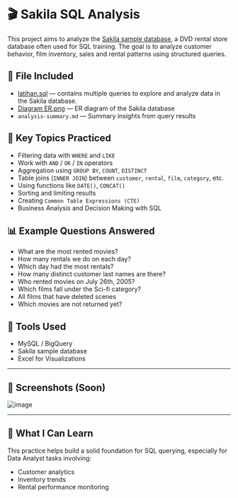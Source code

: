 # 🎬 Sakila SQL Analysis

This project aims to analyze the [Sakila sample database](https://dev.mysql.com/doc/sakila/en/), a DVD rental store database often used for SQL training. The goal is to analyze customer behavior, film inventory, sales and rental patterns using structured queries.

## 📁 File Included
- [latihan.sql](https://github.com/muhammadmitchell/Portofolio-Data-Analyst/blob/2a113919aa65bb227bc0cd893b91fc9b662c2b7a/sakila-sql-analysis/latihan.sql) — contains multiple queries to explore and analyze data in the Sakila database.
- [Diagram ER.png](https://github.com/muhammadmitchell/Portofolio-Data-Analyst/blob/544e4952102d2b9076a3196bce911c86e2ecef37/sakila-sql-analysis/Diagram%20ER.png) —  ER diagram of the Sakila database
- `analysis-summary.md` — Summary insights from query results

## 🧠 Key Topics Practiced
- Filtering data with `WHERE` and `LIKE`
- Work with `AND` / `OR` / `IN` operators
- Aggregation using `GROUP BY`, `COUNT`, `DISTINCT`
- Table joins (`INNER JOIN`) between `customer`, `rental`, `film`, `category`, etc.
- Using functions like `DATE()`, `CONCAT()`
- Sorting and limiting results
- Creating `Common Table Expressions (CTE)`
- Business Analysis and Decision Making with SQL

## 📊 Example Questions Answered
- What are the most rented movies?
- How many rentals we do on each day?
- Which day had the most rentals?
- How many distinct customer last names are there?
- Who rented movies on July 26th, 2005?
- Which films fall under the Sci-fi category?
- All films that have deleted scenes
- Which movies are not returned yet?

## 🧰 Tools Used
- MySQL / BigQuery
- Sakila sample database
- Excel for Visualizations

---

## 📸 Screenshots (Soon)
![image](https://github.com/user-attachments/assets/3515b5a4-1afb-442b-aa2d-5b8e9888e837)

---

## 🧩 What I Can Learn
This practice helps build a solid foundation for SQL querying, especially for Data Analyst tasks involving:
- Customer analytics
- Inventory trends
- Rental performance monitoring


